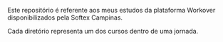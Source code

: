 Este repositório é referente aos meus estudos da plataforma Workover disponibilizados pela Softex Campinas.

Cada diretório representa um dos cursos dentro de uma jornada.
